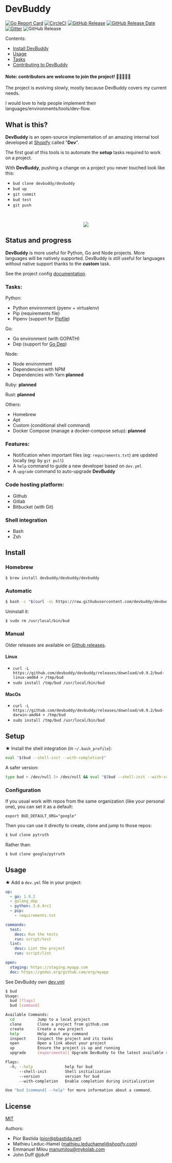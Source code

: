 # DevBuddy

[![Go Report Card](https://goreportcard.com/badge/github.com/devbuddy/devbuddy)](https://goreportcard.com/report/github.com/devbuddy/devbuddy)
[![CircleCI](https://circleci.com/gh/devbuddy/devbuddy.svg?style=svg)](https://circleci.com/gh/devbuddy/devbuddy)
[![GitHub Release](https://img.shields.io/github/release/devbuddy/devbuddy.svg)](https://github.com/devbuddy/devbuddy/releases/latest)
[![GitHub Release Date](https://img.shields.io/github/release-date/devbuddy/devbuddy.svg)](https://github.com/devbuddy/devbuddy/releases/latest)
[![Gitter](https://img.shields.io/badge/Discussions%20on-Gitter-crimson.svg?logo=gitter&style=flat)](https://gitter.im/devbuddy)
![GitHub Release](https://img.shields.io/badge/license-MIT-green.svg)

Contents:
- [Install DevBuddy](#install)
- [Usage](#usage)
- [Tasks](docs/Config.md)
- [Contributing to DevBuddy](docs/CONTRIBUTING.md)

#### Note: contributors are welcome to join the project! 👩‍💻👨‍💻🤖

The project is evolving slowly, mostly because DevBuddy covers my current needs.

I would love to help people implement their languages/environments/tools/dev-flow.

## What is this?

**DevBuddy** is an open-source implementation of an amazing internal tool developed at
[Shopify](https://engineering.shopify.com) called "**Dev**".

The first goal of this tools is to automate the **setup** tasks required to work on a project.

With **DevBuddy**, pushing a change on a project you never touched look like this:

- `bud clone devbuddy/devbuddy`
- `bud up`
- `git commit`
- `bud test`
- `git push`

<br>
<p align="center"><img src="/docs/demo.gif?raw=true"/></p>

## Status and progress

**DevBuddy** is more useful for Python, Go and Node projects. More languages will be natively
supported. DevBuddy is still useful for languages without native support thanks to the **custom** task.

See the project config [documentation](docs/Config.md).

### Tasks:

Python:
- Python environment (pyenv + virtualenv)
- Pip (requirements file)
- Pipenv (support for [Pipfile](https://github.com/pypa/pipfile))

Go:
- Go environment (with GOPATH)
- Dep (support for [Go Dep](https://github.com/golang/dep))

Node:
- Node environment
- Dependencies with NPM
- Dependencies with Yarn **planned**

Ruby: **planned**

Rust: **planned**

Others:
- Homebrew
- Apt
- Custom (conditional shell command)
- Docker Compose (manage a docker-compose setup): **planned**

### Features:

- Notification when important files (eg: `requirements.txt`) are updated locally
  (eg: by `git pull`)
- A `help` command to guide a new developer based on `dev.yml`
- A `upgrade` command to auto-upgrade **DevBuddy**

### Code hosting platform:

- Github
- Gitlab
- Bitbucket (with Git)

### Shell integration

- Bash
- Zsh

## Install

### Homebrew

```bash
$ brew install devbuddy/devbuddy/devbuddy
```

### Automatic

```bash
$ bash -c "$(curl -sL https://raw.githubusercontent.com/devbuddy/devbuddy/master/install.sh)"
```

Uninstall it:
```bash
$ sudo rm /usr/local/bin/bud
```

### Manual

Older releases are available on [Github releases](https://github.com/devbuddy/devbuddy/releases).

#### Linux

- ```curl -L https://github.com/devbuddy/devbuddy/releases/download/v0.9.2/bud-linux-amd64 > /tmp/bud```
- ```sudo install /tmp/bud /usr/local/bin/bud```

#### MacOs

- ```curl -L https://github.com/devbuddy/devbuddy/releases/download/v0.9.2/bud-darwin-amd64 > /tmp/bud```
- ```sudo install /tmp/bud /usr/local/bin/bud```

## Setup

★ Install the shell integration (in `~/.bash_profile`):
```bash
eval "$(bud --shell-init --with-completion)"
```

A safer version:
```bash
type bud > /dev/null 2> /dev/null && eval "$(bud --shell-init --with-completion)"
```

### Configuration

If you usual work with repos from the same organization (like your personal one), you can set it as a default:

```
export BUD_DEFAULT_ORG="google"
```

Then you can use it directly to create, clone and jump to those repos:
```bash
$ bud clone pytruth
```
Rather than:
```bash
$ bud clone google/pytruth
```

## Usage

★ Add a `dev.yml` file in your project:
```yaml
up:
  - go: 1.9.2
  - golang_dep
  - python: 3.6.4rc1
  - pip:
    - requirements.txt

commands:
  test:
    desc: Run the tests
    run: script/test
  lint:
    desc: Lint the project
    run: script/lint

open:
  staging: https://staging.myapp.com
  doc: https://godoc.org/github.com/org/myapp
```
See DevBuddy own [dev.yml](dev.yml)

```bash
$ bud
Usage:
  bud [flags]
  bud [command]

Available Commands:
  cd          Jump to a local project
  clone       Clone a project from github.com
  create      Create a new project
  help        Help about any command
  inspect     Inspect the project and its tasks
  open        Open a link about your project
  up          Ensure the project is up and running
  upgrade     [experimental] Upgrade DevBuddy to the latest available release.

Flags:
  -h, --help              help for bud
      --shell-init        Shell initialization
      --version           version for bud
      --with-completion   Enable completion during initialization

Use "bud [command] --help" for more information about a command.
```

## License

[MIT](https://github.com/devbuddy/devbuddy/blob/master/LICENSE)

Authors:
- Pior Bastida (pior@pbastida.net)
- Mathieu Leduc-Hamel (mathieu.leduchamel@shopify.com)
- Emmanuel Milou <manumilou@mykolab.com>
- John Duff @jduff
